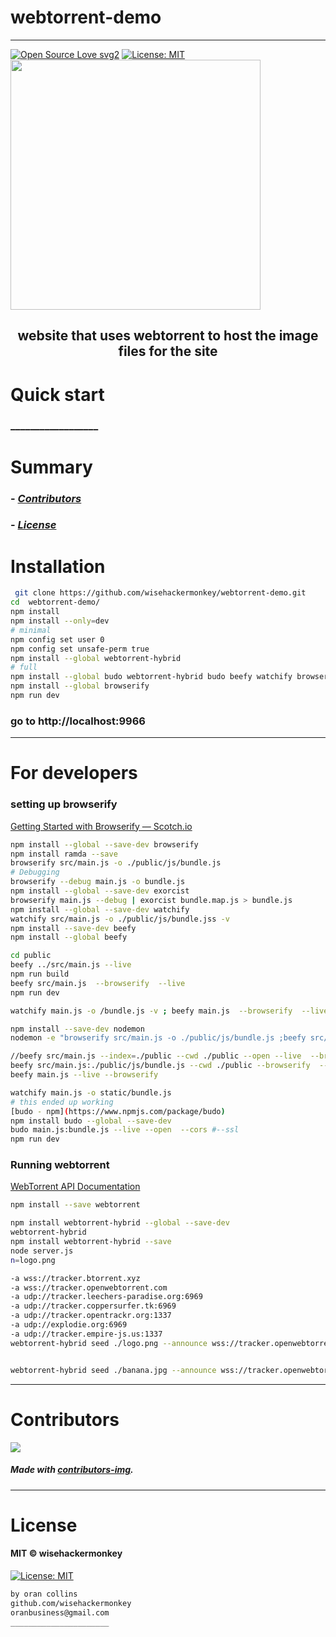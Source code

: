 # webtorrent-demo
----
[![Open Source Love svg2](https://badges.frapsoft.com/os/v2/open-source.svg?v=103)](https://github.com/ellerbrock/open-source-badges/)
[![License: MIT](https://img.shields.io/badge/License-MIT-yellow.svg)](https://opensource.org/licenses/MIT)
<img src="assets/2021-03-01-13-06-51.png" width="400">
<h2 align="center"> website that uses webtorrent to host the image files for the site</h2>
<!-- <h4 align="center">________________________</h4> -->

# Quick start
### __________________
<!-- 
##### __________________________
```bash
``` 
-->

# Summary
<!-- ### -  *[Quick start](#Quick-start)*
### -  *[Installation](#Installation)*
### -  *[For developers](#For-developers)* -->
### -  *[Contributors](#Contributors)*
### -  *[License](#License)*




# Installation
```bash
 git clone https://github.com/wisehackermonkey/webtorrent-demo.git
cd  webtorrent-demo/
npm install 
npm install --only=dev
# minimal
npm config set user 0
npm config set unsafe-perm true
npm install --global webtorrent-hybrid
# full
npm install --global budo webtorrent-hybrid budo beefy watchify browserify exorcist
npm install --global browserify
npm run dev
```
### go to http://localhost:9966


<!-- ----------------- -->
<!-- # Screenshots -->
<!-- - <img src="assets/_____________" width="400">  -->
<!-- -  -->



<!-- SETUP -->
-----------------
# For developers
### setting up browserify
[Getting Started with Browserify ― Scotch.io](https://scotch.io/tutorials/getting-started-with-browserify)
```bash
npm install --global --save-dev browserify
npm install ramda --save
browserify src/main.js -o ./public/js/bundle.js
# Debugging
browserify --debug main.js -o bundle.js
npm install --global --save-dev exorcist
browserify main.js --debug | exorcist bundle.map.js > bundle.js
npm install --global --save-dev watchify
watchify src/main.js -o ./public/js/bundle.jss -v
npm install --save-dev beefy
npm install --global beefy

cd public
beefy ../src/main.js --live
npm run build
beefy src/main.js  --browserify  --live
npm run dev

watchify main.js -o /bundle.js -v ; beefy main.js  --browserify  --live

npm install --save-dev nodemon
nodemon -e "browserify src/main.js -o ./public/js/bundle.js ;beefy src/main.js --index=./public --cwd ./public --open --live  --browserify"

//beefy src/main.js --index=./public --cwd ./public --open --live  --browserify 
beefy src/main.js:./public/js/bundle.js --cwd ./public --browserify  --live
beefy main.js --live --browserify

watchify main.js -o static/bundle.js
# this ended up working
[budo - npm](https://www.npmjs.com/package/budo)
npm install budo --global --save-dev
budo main.js:bundle.js --live --open  --cors #--ssl
npm run dev


```
### Running webtorrent
[WebTorrent API Documentation](https://webtorrent.io/docs)
```bash
npm install --save webtorrent

npm install webtorrent-hybrid --global --save-dev
webtorrent-hybrid
npm install webtorrent-hybrid --save
node server.js
n=logo.png

-a wss://tracker.btorrent.xyz
-a wss://tracker.openwebtorrent.com
-a udp://tracker.leechers-paradise.org:6969
-a udp://tracker.coppersurfer.tk:6969
-a udp://tracker.opentrackr.org:1337
-a udp://explodie.org:6969
-a udp://tracker.empire-js.us:1337
webtorrent-hybrid seed ./logo.png --announce wss://tracker.openwebtorrent.com  -a wss://tracker.btorrent.xyz -a wss://tracker.openwebtorrent.com -a udp://tracker.leechers-paradise.org:6969 -a udp://tracker.coppersurfer.tk:6969 -a udp://tracker.opentrackr.org:1337 -a udp://explodie.org:6969 -a udp://tracker.empire-js.us:1337 


webtorrent-hybrid seed ./banana.jpg --announce wss://tracker.openwebtorrent.com   -a wss://tracker.openwebtorrent.com -a udp://tracker.leechers-paradise.org:6969 -a udp://tracker.coppersurfer.tk:6969 -a udp://tracker.opentrackr.org:1337 -a udp://explodie.org:6969 -a udp://tracker.empire-js.us:1337 

```

-----------------
# Contributors

[![](https://contrib.rocks/image?repo=wisehackermonkey/webtorrent-demo)](https://github.com/wisehackermonkey/webtorrent-demo/graphs/contributors)

##### Made with [contributors-img](https://contrib.rocks).

-----------------
# License
#### MIT © wisehackermonkey
[![License: MIT](https://img.shields.io/badge/License-MIT-yellow.svg)](https://opensource.org/licenses/MIT)
```bash
by oran collins
github.com/wisehackermonkey
oranbusiness@gmail.com
______________________
```

















<!-- ---------------------------------- -->
<!-- FULL -->
<!-- ---------------------------------- -->

<!-- # webtorrent-demo -->
<!-- ---- -->
<!-- 
[![Open Source Love svg2](https://badges.frapsoft.com/os/v2/open-source.svg?v=103)](https://github.com/ellerbrock/open-source-badges/)
[![License: MIT](https://img.shields.io/badge/License-MIT-yellow.svg)](https://opensource.org/licenses/MIT)
<img src="assets/NNNNNNNNNNNNN" width="400">
<h2 align="center">____________________</h2>
<h4 align="center">________________________</h4>
 -->

<!-- 

# Quick start
### __________________
##### __________________________
```bash
```

 -->


<!-- 

# Summary
### -  *[Quick start](#Quick-start)*
### -  *[Live Demo](#Live-demo)*
### -  *[Installation](#Installation)*
### -  *[Screenshots](#Screenshots)*
### -  *[License](#License)*
### -  *[Features](#Features)*
### -  *[For developers](#For-developers)*
### -  *[Todo](#TODO)*
### -  *[Related](#Related)*
### -  *[Contributors](#Contributors)*
 -->



<!-- ----------------- -->
<!-- <img src="assets/KKKKKKKKKKK" width="400"> -->
<!-- # [Live Demo](https://www._____________.com) -->





<!-- 
# Installation
### 
```bash
``` 
-->




<!-- 

-----------------
# Screenshots
- <img src="assets/_____________" width="400"> 
- 
-->



<!-- 

# Features
- [x] ______
- [ ] ______

-->


<!-- 
-----------------
# For developers
### 
```bash
```
 -->





<!-- -----------------
# TODO
- [x] ___________
- [ ] ___________ 
-->

<!-- 
-----------------
# Built with
- #### ________________
-->





<!-- -----------------
# Related 
### [_________](https://www.____________.com)
 -->





<!-- 
-----------------
# Contributors

[![](https://contrib.rocks/image?repo=wisehackermonkey/webtorrent-demo)](https://github.com/wisehackermonkey/webtorrent-demo/graphs/contributors)

##### Made with [contributors-img](https://contrib.rocks).

-----------------
# License
#### MIT © wisehackermonkey
[![MIT](https://img.shields.io/github/license/wisehackermonkey/webtorrent-demo.svg)](https://github.com/wisehackermonkey/webtorrent-demo/blob/master/LICENSE)
-->

<!-- 
```bash
by oran collins
github.com/wisehackermonkey
oranbusiness@gmail.com
______________________
``` 
-->

<!-- ---------------------------------- -->
<!-- EXTRAS -->
<!-- ----------------------------------- -->
<br><br><br><br><br><br><br><br><br><br><br><br><br><br><br><br><br><br><br><br>
<!-- 
[![Javascript](https://img.shields.io/badge/Javascript-Enabled-lightgreen.svg)](https://shields.io/) 
[![forthebadge made-with-python](https://forthebadge.com/images/badges/made-with-python.svg)](https://www.python.org/)
![Python](https://img.shields.io/badge/Python-Enabled-<COLOR>.svg)
![P5.js](https://img.shields.io/badge/P5.js-Enabled-pink.svg)
[![Generic badge](https://img.shields.io/badge/<SUBJECT>-<STATUS>-<COLOR>.svg)](https://shields.io/)
[![GitHub release](https://img.shields.io/github/release/wisehackermonkey/webtorrent-demo.svg)](https://GitHub.com/wisehackermonkey/webtorrent-demo/releases/)
[![GitHub tag](https://img.shields.io/github/tag/wisehackermonkey/webtorrent-demo.svg)](https://GitHub.com/wisehackermonkey/webtorrent-demo/tags/)
[![GitHub pull-requests](https://img.shields.io/github/issues-pr/wisehackermonkey/webtorrent-demo.svg)](https://GitHub.com/wisehackermonkey/webtorrent-demo/pull/)
[![Website perso.crans.org](https://img.shields.io/website-up-down-green-red/http/www.orancollins.com.svg)](http://www.orancollins.com/) 
    -->

<!-- 
# https://yuml.me/diagram/plain/activity/draw
### (start)->[AAAAAAAA]<aaaaa->(BBBBBB)->(end) 

# Diagram
## 
```bash
```
 -->

<!-- 

# List
- 
- 
- 



# Toggle List (NO FORMATTING)
<details><summary>AAAAAAAA</summary>
<details><summary>Hidden A</summary>
</details>
</details>

<details><summary>BBBBBBBBB</summary>
<details><summary>Hidden B</summary>
</details>
</details>

<details><summary>CCCCCCCCC</summary>
</details>



# Toggle list with formatting
<details><summary>Level 1</summary></details>

<details><summary>&emsp;BBBBBBBBB</summary></details>
<details><summary>&emsp;&emsp;CCCCCCCCC</summary></details>
<details><summary>&emsp;&emsp;&emsp;DDDDDDDDD</summary></details>


# Toggle list Nested
<details><summary>Level 1</summary>

<details><summary>&emsp;BBBBBBBBB</summary>
<details><summary>&emsp;&emsp;CCCCCCCCC</summary>
<details><summary>&emsp;&emsp;&emsp;DDDDDDDDD</summary>

</details></details></details></details></details></details></details></details></details></details></details></details></details></details></details></details></details></details>

# Keyboard Commnand
### <kbd>Command/ctrl + R</kbd> 

# Installation
### 
```bash
cd ~
git clone https://github.com/wisehackermonkey/webtorrent-demo.git
cd webtorrent-demo
pip install -r requirements.txt
npm install
```

# Docker
### Build
```bash
cd ~
git clone https://github.com/wisehackermonkey/webtorrent-demo.git
cd webtorrent-demo
docker build -t wisehackermonkey/webtorrent-demo:latest .  
```
### Run
```bash
docker run -it --rm --name wisehackermonkey/webtorrent-demo:latest  
```
### Docker-compose
```bash
docker-compose build
docker-compose up 
```



# Publish Docker Image
```bash
docker build -t wisehackermonkey/webtorrent-demo:latest .
docker login
docker push wisehackermonkey/webtorrent-demo:latest
```

 -->